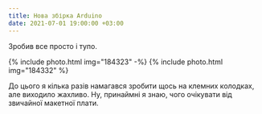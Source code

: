 ```yaml
---
title: Нова збірка Arduino
date: 2021-07-01 19:00:00 +03:00
---
```


Зробив все просто і тупо.

{% include photo.html img="184323" -%}
{% include photo.html img="184332" %}

До цього я кілька разів намагався зробити щось на клемних колодках, але виходило жахливо. Ну, принаймні я знаю, чого очікувати від звичайної макетної плати.
